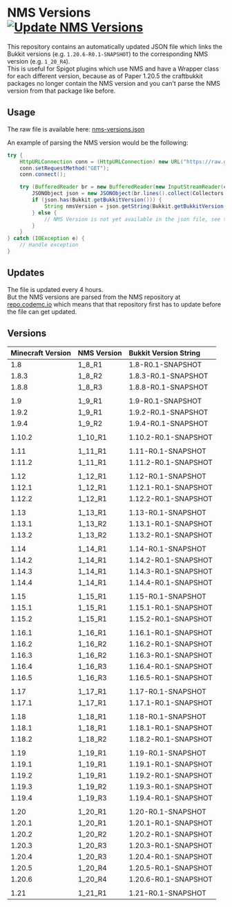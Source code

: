 # NMS Versions [![Update NMS Versions](https://github.com/Rapha149/NMSVersions/actions/workflows/update.yml/badge.svg)](https://github.com/Rapha149/NMSVersions/actions/workflows/update.yml)

This repository contains an automatically updated JSON file which links the Bukkit versions (e.g. `1.20.6-R0.1-SNAPSHOT`) to the corresponding NMS version (e.g. `1_20_R4`).  
This is useful for Spigot plugins which use NMS and have a Wrapper class for each different version, because as of Paper 1.20.5 the craftbukkit packages no longer contain the NMS version and you can't parse the NMS version from that package like before.

## Usage

The raw file is available here: [nms-versions.json](https://raw.githubusercontent.com/Rapha149/NMSVersions/main/nms-versions.json)

An example of parsing the NMS version would be the following:
```java
try {
    HttpURLConnection conn = (HttpURLConnection) new URL("https://raw.githubusercontent.com/Rapha149/NMSVersions/main/nms-versions.json").openConnection();
    conn.setRequestMethod("GET");
    conn.connect();

    try (BufferedReader br = new BufferedReader(new InputStreamReader(conn.getInputStream()))) {
        JSONObject json = new JSONObject(br.lines().collect(Collectors.joining()));
        if (json.has(Bukkit.getBukkitVersion())) {
            String nmsVersion = json.getString(Bukkit.getBukkitVersion());
        } else {
            // NMS Version is not yet available in the json file, see the updates section
        }
    }
} catch (IOException e) {
    // Handle exception
}
```

## Updates

The file is updated every 4 hours.  
But the NMS versions are parsed from the NMS repository at [repo.codemc.io](https://repo.codemc.io/#browse/browse:nms:org%2Fspigotmc%2Fspigot) which means that that repository first has to update before the file can get updated.

## Versions

<!-- versions_start -->
| Minecraft Version   | NMS Version   | Bukkit Version String   |
|:--------------------|:--------------|:------------------------|
| 1.8                 | 1_8_R1        | 1.8-R0.1-SNAPSHOT       |
| 1.8.3               | 1_8_R2        | 1.8.3-R0.1-SNAPSHOT     |
| 1.8.8               | 1_8_R3        | 1.8.8-R0.1-SNAPSHOT     |
|                     |               |                         |
| 1.9                 | 1_9_R1        | 1.9-R0.1-SNAPSHOT       |
| 1.9.2               | 1_9_R1        | 1.9.2-R0.1-SNAPSHOT     |
| 1.9.4               | 1_9_R2        | 1.9.4-R0.1-SNAPSHOT     |
|                     |               |                         |
| 1.10.2              | 1_10_R1       | 1.10.2-R0.1-SNAPSHOT    |
|                     |               |                         |
| 1.11                | 1_11_R1       | 1.11-R0.1-SNAPSHOT      |
| 1.11.2              | 1_11_R1       | 1.11.2-R0.1-SNAPSHOT    |
|                     |               |                         |
| 1.12                | 1_12_R1       | 1.12-R0.1-SNAPSHOT      |
| 1.12.1              | 1_12_R1       | 1.12.1-R0.1-SNAPSHOT    |
| 1.12.2              | 1_12_R1       | 1.12.2-R0.1-SNAPSHOT    |
|                     |               |                         |
| 1.13                | 1_13_R1       | 1.13-R0.1-SNAPSHOT      |
| 1.13.1              | 1_13_R2       | 1.13.1-R0.1-SNAPSHOT    |
| 1.13.2              | 1_13_R2       | 1.13.2-R0.1-SNAPSHOT    |
|                     |               |                         |
| 1.14                | 1_14_R1       | 1.14-R0.1-SNAPSHOT      |
| 1.14.2              | 1_14_R1       | 1.14.2-R0.1-SNAPSHOT    |
| 1.14.3              | 1_14_R1       | 1.14.3-R0.1-SNAPSHOT    |
| 1.14.4              | 1_14_R1       | 1.14.4-R0.1-SNAPSHOT    |
|                     |               |                         |
| 1.15                | 1_15_R1       | 1.15-R0.1-SNAPSHOT      |
| 1.15.1              | 1_15_R1       | 1.15.1-R0.1-SNAPSHOT    |
| 1.15.2              | 1_15_R1       | 1.15.2-R0.1-SNAPSHOT    |
|                     |               |                         |
| 1.16.1              | 1_16_R1       | 1.16.1-R0.1-SNAPSHOT    |
| 1.16.2              | 1_16_R2       | 1.16.2-R0.1-SNAPSHOT    |
| 1.16.3              | 1_16_R2       | 1.16.3-R0.1-SNAPSHOT    |
| 1.16.4              | 1_16_R3       | 1.16.4-R0.1-SNAPSHOT    |
| 1.16.5              | 1_16_R3       | 1.16.5-R0.1-SNAPSHOT    |
|                     |               |                         |
| 1.17                | 1_17_R1       | 1.17-R0.1-SNAPSHOT      |
| 1.17.1              | 1_17_R1       | 1.17.1-R0.1-SNAPSHOT    |
|                     |               |                         |
| 1.18                | 1_18_R1       | 1.18-R0.1-SNAPSHOT      |
| 1.18.1              | 1_18_R1       | 1.18.1-R0.1-SNAPSHOT    |
| 1.18.2              | 1_18_R2       | 1.18.2-R0.1-SNAPSHOT    |
|                     |               |                         |
| 1.19                | 1_19_R1       | 1.19-R0.1-SNAPSHOT      |
| 1.19.1              | 1_19_R1       | 1.19.1-R0.1-SNAPSHOT    |
| 1.19.2              | 1_19_R1       | 1.19.2-R0.1-SNAPSHOT    |
| 1.19.3              | 1_19_R2       | 1.19.3-R0.1-SNAPSHOT    |
| 1.19.4              | 1_19_R3       | 1.19.4-R0.1-SNAPSHOT    |
|                     |               |                         |
| 1.20                | 1_20_R1       | 1.20-R0.1-SNAPSHOT      |
| 1.20.1              | 1_20_R1       | 1.20.1-R0.1-SNAPSHOT    |
| 1.20.2              | 1_20_R2       | 1.20.2-R0.1-SNAPSHOT    |
| 1.20.3              | 1_20_R3       | 1.20.3-R0.1-SNAPSHOT    |
| 1.20.4              | 1_20_R3       | 1.20.4-R0.1-SNAPSHOT    |
| 1.20.5              | 1_20_R4       | 1.20.5-R0.1-SNAPSHOT    |
| 1.20.6              | 1_20_R4       | 1.20.6-R0.1-SNAPSHOT    |
|                     |               |                         |
| 1.21                | 1_21_R1       | 1.21-R0.1-SNAPSHOT      |
<!-- versions_end -->
